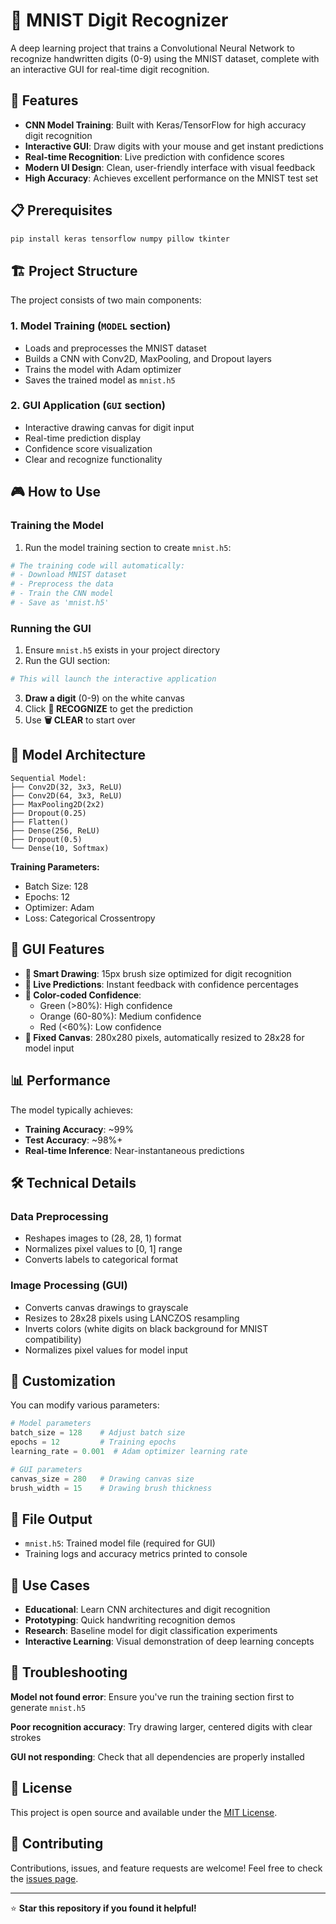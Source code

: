 # 🎯 MNIST Digit Recognizer

A deep learning project that trains a Convolutional Neural Network to recognize handwritten digits (0-9) using the MNIST dataset, complete with an interactive GUI for real-time digit recognition.

## 🚀 Features

- **CNN Model Training**: Built with Keras/TensorFlow for high accuracy digit recognition
- **Interactive GUI**: Draw digits with your mouse and get instant predictions
- **Real-time Recognition**: Live prediction with confidence scores
- **Modern UI Design**: Clean, user-friendly interface with visual feedback
- **High Accuracy**: Achieves excellent performance on the MNIST test set

## 📋 Prerequisites

```bash
pip install keras tensorflow numpy pillow tkinter
```

## 🏗️ Project Structure

The project consists of two main components:

### 1. Model Training (`MODEL` section)
- Loads and preprocesses the MNIST dataset
- Builds a CNN with Conv2D, MaxPooling, and Dropout layers
- Trains the model with Adam optimizer
- Saves the trained model as `mnist.h5`

### 2. GUI Application (`GUI` section)
- Interactive drawing canvas for digit input
- Real-time prediction display
- Confidence score visualization
- Clear and recognize functionality

## 🎮 How to Use

### Training the Model

1. Run the model training section to create `mnist.h5`:
```python
# The training code will automatically:
# - Download MNIST dataset
# - Preprocess the data
# - Train the CNN model
# - Save as 'mnist.h5'
```

### Running the GUI

1. Ensure `mnist.h5` exists in your project directory
2. Run the GUI section:
```python
# This will launch the interactive application
```

3. **Draw a digit** (0-9) on the white canvas
4. Click **🧠 RECOGNIZE** to get the prediction
5. Use **🗑️ CLEAR** to start over

## 🧠 Model Architecture

```
Sequential Model:
├── Conv2D(32, 3x3, ReLU)
├── Conv2D(64, 3x3, ReLU)
├── MaxPooling2D(2x2)
├── Dropout(0.25)
├── Flatten()
├── Dense(256, ReLU)
├── Dropout(0.5)
└── Dense(10, Softmax)
```

**Training Parameters:**
- Batch Size: 128
- Epochs: 12
- Optimizer: Adam
- Loss: Categorical Crossentropy

## 🎨 GUI Features

- **🎯 Smart Drawing**: 15px brush size optimized for digit recognition
- **🔮 Live Predictions**: Instant feedback with confidence percentages
- **🌈 Color-coded Confidence**: 
  - Green (>80%): High confidence
  - Orange (60-80%): Medium confidence  
  - Red (<60%): Low confidence
- **📱 Fixed Canvas**: 280x280 pixels, automatically resized to 28x28 for model input

## 📊 Performance

The model typically achieves:
- **Training Accuracy**: ~99%
- **Test Accuracy**: ~98%+
- **Real-time Inference**: Near-instantaneous predictions

## 🛠️ Technical Details

### Data Preprocessing
- Reshapes images to (28, 28, 1) format
- Normalizes pixel values to [0, 1] range
- Converts labels to categorical format

### Image Processing (GUI)
- Converts canvas drawings to grayscale
- Resizes to 28x28 pixels using LANCZOS resampling
- Inverts colors (white digits on black background for MNIST compatibility)
- Normalizes pixel values for model input

## 🔧 Customization

You can modify various parameters:

```python
# Model parameters
batch_size = 128    # Adjust batch size
epochs = 12         # Training epochs
learning_rate = 0.001  # Adam optimizer learning rate

# GUI parameters
canvas_size = 280   # Drawing canvas size
brush_width = 15    # Drawing brush thickness
```

## 📝 File Output

- `mnist.h5`: Trained model file (required for GUI)
- Training logs and accuracy metrics printed to console

## 🎯 Use Cases

- **Educational**: Learn CNN architectures and digit recognition
- **Prototyping**: Quick handwriting recognition demos
- **Research**: Baseline model for digit classification experiments
- **Interactive Learning**: Visual demonstration of deep learning concepts

## 🚨 Troubleshooting

**Model not found error**: Ensure you've run the training section first to generate `mnist.h5`

**Poor recognition accuracy**: Try drawing larger, centered digits with clear strokes

**GUI not responding**: Check that all dependencies are properly installed

## 📄 License

This project is open source and available under the [MIT License](LICENSE).

## 🤝 Contributing

Contributions, issues, and feature requests are welcome! Feel free to check the [issues page](../../issues).

---

⭐ **Star this repository if you found it helpful!**
